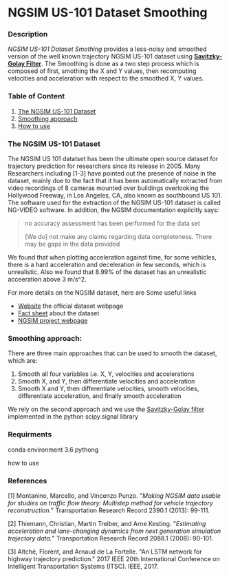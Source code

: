 # NGSIM US-101 Dataset Smoothing

### Description

*NGSIM US-101 Dataset Smothing* provides a less-noisy and smoothed version of the well known trajectory NGSIM US-101 dataset using **[Savitzky-Golay Filter](https://docs.scipy.org/doc/scipy-0.16.1/reference/generated/scipy.signal.savgol_filter.html)**. The Smoothing is done as a two step process which is composed of first, smothing the X and Y values, then recomputing velocities and acceleration with respect to the smoothed X, Y values.

### Table of Content

1. [The NGSIM US-101 Dataset]()
2. [Smoothing approach]()
3. [How to use]() 


### The NGSIM US-101 Dataset
The NGSIM US 101 datatset has been the ultimate open source dataset for trajectory prediction for researchers since its release in 2005. Many Researchers including [1-3] have pointed out the presence of noise in the dataset, mainly due to the fact that it has been automatically extracted from video recordings of 8 cameras mounted over buildings overlooking the Hollywood Freeway, in Los Angeles, CA, also known as southbound US 101. The software used for the extraction of the NGSIM US-101 dataset is called NG-VIDEO software. In addition, the NGSIM documentation explicitly says: 

> no accuracy assessment has been performed for the data set
> 
> [We do] not make any claims regarding data completeness. There
>may be gaps in the data provided

We found that when plotting acceleration against time, for some vehicles, there is a hard acceleration and deceleration in few seconds, which is unrealistic. Also we found that 8.99% of the dataset has an unrealistic acceeration above 3 m/s^2.


For more details on the NGSIM dataset, here are Some useful links 
* [Website](https://data.transportation.gov/Automobiles/Next-Generation-Simulation-NGSIM-Vehicle-Trajector/8ect-6jqj) the official dataset webpage
* [Fact sheet](https://www.fhwa.dot.gov/publications/research/operations/07030/index.cfm) about the dataset
* [NGSIM project webpage](https://ops.fhwa.dot.gov/trafficanalysistools/ngsim.htm)


### Smoothing approach:
There are three main approaches that can be used to smooth the dataset, which are:

1.	Smooth all four variables i.e. X, Y, velocities and accelerations
2.	Smooth X, and Y, then differentiate velocities and acceleration
3.	Smooth X and Y, then differentiate velocities, smooth velocities, differentiate acceleration, and finally smooth acceleration

We rely on the second approach and we use the [Savitzky-Golay filter](https://docs.scipy.org/doc/scipy-0.16.1/reference/generated/scipy.signal.savgol_filter.html) implemented in the python scipy.signal library

### Requirments
	
conda environment
3.6 pythong

how to use 

### References
[1] Montanino, Marcello, and Vincenzo Punzo. "*Making NGSIM data usable for studies on traffic flow theory: Multistep method for vehicle trajectory reconstruction.*" Transportation Research Record 2390.1 (2013): 99-111.

[2] Thiemann, Christian, Martin Treiber, and Arne Kesting. "*Estimating acceleration and lane-changing dynamics from next generation simulation trajectory data.*" Transportation Research Record 2088.1 (2008): 90-101.

[3] Altché, Florent, and Arnaud de La Fortelle. "An LSTM network for highway trajectory prediction." 2017 IEEE 20th International Conference on Intelligent Transportation Systems (ITSC). IEEE, 2017.
